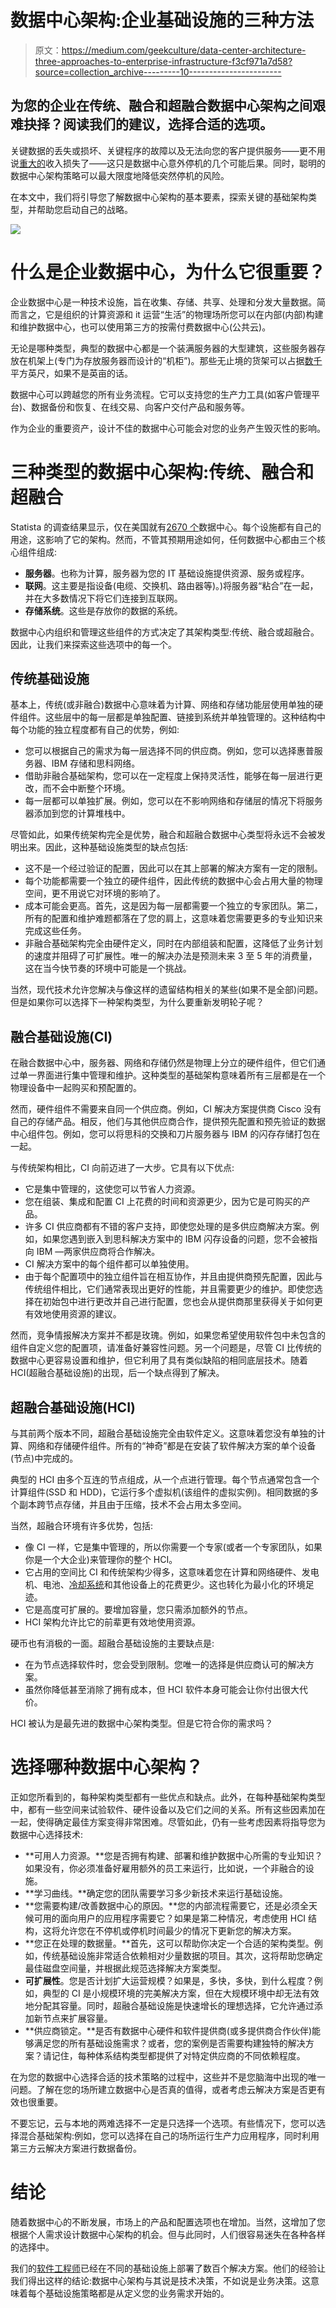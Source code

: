 # 数据中心架构:企业基础设施的三种方法

> 原文：<https://medium.com/geekculture/data-center-architecture-three-approaches-to-enterprise-infrastructure-f3cf971a7d58?source=collection_archive---------10----------------------->

## 为您的企业在传统、融合和超融合数据中心架构之间艰难抉择？阅读我们的建议，选择合适的选项。

关键数据的丢失或损坏、关键程序的故障以及无法向您的客户提供服务——更不用说[重大的](https://blogs.gartner.com/andrew-lerner/2014/07/16/the-cost-of-downtime/)收入损失了——这只是数据中心意外停机的几个可能后果。同时，聪明的数据中心架构策略可以最大限度地降低突然停机的风险。

在本文中，我们将引导您了解数据中心架构的基本要素，探索关键的基础架构类型，并帮助您启动自己的战略。

![](img/1ff1e6c1553e06d58afb444696e36aad.png)

# 什么是企业数据中心，为什么它很重要？

企业数据中心是一种技术设施，旨在收集、存储、共享、处理和分发大量数据。简而言之，它是组织的计算资源和 it 运营“生活”的物理场所您可以在内部(内部)构建和维护数据中心，也可以使用第三方的按需付费数据中心(公共云)。

无论是哪种类型，典型的数据中心都是一个装满服务器的大型建筑，这些服务器存放在机架上(专门为存放服务器而设计的“机柜”)。那些无止境的货架可以占据[数千](https://www.digitalrealty.com/data-centers/oakland)平方英尺，如果不是英亩的话。

数据中心可以跨越您的所有业务流程。它可以支持您的生产力工具(如客户管理平台)、数据备份和恢复、在线交易、向客户交付产品和服务等。

作为企业的重要资产，设计不佳的数据中心可能会对您的业务产生毁灭性的影响。

# 三种类型的数据中心架构:传统、融合和超融合

Statista 的调查结果显示，仅在美国就有[2670 个](https://www.statista.com/statistics/1228433/data-centers-worldwide-by-country/)数据中心。每个设施都有自己的用途，这影响了它的架构。然而，不管其预期用途如何，任何数据中心都由三个核心组件组成:

*   **服务器**。也称为计算，服务器为您的 IT 基础设施提供资源、服务或程序。
*   **联网**。这主要是指设备(电缆、交换机、路由器等)。)将服务器“粘合”在一起，并在大多数情况下将它们连接到互联网。
*   **存储系统**。这些是存放你的数据的系统。

数据中心内组织和管理这些组件的方式决定了其架构类型:传统、融合或超融合。因此，让我们来探索这些选项中的每一个。

## 传统基础设施

基本上，传统(或非融合)数据中心意味着为计算、网络和存储功能层使用单独的硬件组件。这些层中的每一层都是单独配置、链接到系统并单独管理的。这种结构中每个功能的独立程度都有自己的优势，例如:

*   您可以根据自己的需求为每一层选择不同的供应商。例如，您可以选择惠普服务器、IBM 存储和思科网络。
*   借助非融合基础架构，您可以在一定程度上保持灵活性，能够在每一层进行更改，而不会中断整个环境。
*   每一层都可以单独扩展。例如，您可以在不影响网络和存储层的情况下将服务器添加到您的计算堆栈中。

尽管如此，如果传统架构完全是优势，融合和超融合数据中心类型将永远不会被发明出来。因此，这种基础设施类型的缺点包括:

*   这不是一个经过验证的配置，因此可以在其上部署的解决方案有一定的限制。
*   每个功能都需要一个独立的硬件组件，因此传统的数据中心会占用大量的物理空间，更不用说它对环境的影响了。
*   成本可能会更高。首先，这是因为每一层都需要一个独立的专家团队。第二，所有的配置和维护难题都落在了您的肩上，这意味着您需要更多的专业知识来完成这些任务。
*   非融合基础架构完全由硬件定义，同时在内部组装和配置，这降低了业务计划的速度并阻碍了可扩展性。唯一的解决办法是预测未来 3 至 5 年的消费量，这在当今快节奏的环境中可能是一个挑战。

当然，现代技术允许您解决与像这样的遗留结构相关的某些(如果不是全部)问题。但是如果你可以选择下一种架构类型，为什么要重新发明轮子呢？

## 融合基础设施(CI)

在融合数据中心中，服务器、网络和存储仍然是物理上分立的硬件组件，但它们通过单一界面进行集中管理和维护。这种类型的基础架构意味着所有三层都是在一个物理设备中一起购买和预配置的。

然而，硬件组件不需要来自同一个供应商。例如，CI 解决方案提供商 Cisco 没有自己的存储产品。相反，他们与其他供应商合作，提供预先配置和预先验证的数据中心组件包。例如，您可以将思科的交换和刀片服务器与 IBM 的闪存存储打包在一起。

与传统架构相比，CI 向前迈进了一大步。它具有以下优点:

*   它是集中管理的，这使您可以节省人力资源。
*   您在组装、集成和配置 CI 上花费的时间和资源更少，因为它是可购买的产品。
*   许多 CI 供应商都有不错的客户支持，即使您处理的是多供应商解决方案。例如，如果您遇到嵌入到思科解决方案中的 IBM 闪存设备的问题，您不会被指向 IBM —两家供应商将合作解决。
*   CI 解决方案中的每个组件都可以单独使用。
*   由于每个配置项中的独立组件旨在相互协作，并且由提供商预先配置，因此与传统组件相比，它们通常表现出更好的性能，并且需要更少的维护。即使您选择在初始包中进行更改并自己进行配置，您也会从提供商那里获得关于如何更有效地使用资源的建议。

然而，竞争情报解决方案并不都是玫瑰。例如，如果您希望使用软件包中未包含的组件自定义您的配置项，请准备好兼容性问题。另一个问题是，尽管 CI 比传统的数据中心更容易设置和维护，但它利用了具有类似缺陷的相同底层技术。随着 HCI(超融合基础设施)的出现，后一个缺点得到了解决。

## 超融合基础设施(HCI)

与其前两个版本不同，超融合基础设施完全由软件定义。这意味着您没有单独的计算、网络和存储硬件组件。所有的“神奇”都是在安装了软件解决方案的单个设备(节点)中完成的。

典型的 HCI 由多个互连的节点组成，从一个点进行管理。每个节点通常包含一个计算组件(SSD 和 HDD)，它运行多个虚拟机(该组件的虚拟实例)。相同数据的多个副本跨节点存储，并且由于压缩，技术不会占用太多空间。

当然，超融合环境有许多优势，包括:

*   像 CI 一样，它是集中管理的，所以你需要一个专家(或者一个专家团队，如果你是一个大企业)来管理你的整个 HCI。
*   它占用的空间比 CI 和传统架构少得多，这意味着您在计算和网络硬件、发电机、电池、[冷却系统](https://quantumobile.com/case-studies/data-center-cooling-system/)和其他设备上的花费更少。这也转化为最小化的环境足迹。
*   它是高度可扩展的。要增加容量，您只需添加额外的节点。
*   HCI 架构允许比它的前辈更有效地使用资源。

硬币也有消极的一面。超融合基础设施的主要缺点是:

*   在为节点选择软件时，您会受到限制。您唯一的选择是供应商认可的解决方案。
*   虽然你降低甚至消除了拥有成本，但 HCI 软件本身可能会让你付出很大代价。

HCI 被认为是最先进的数据中心架构类型。但是它符合你的需求吗？

# 选择哪种数据中心架构？

正如您所看到的，每种架构类型都有一些优点和缺点。此外，在每种基础架构类型中，都有一些空间来试验软件、硬件设备以及它们之间的关系。所有这些因素加在一起，使得确定最佳方案变得非常困难。尽管如此，仍有一些考虑因素将指导您为数据中心选择技术:

*   **可用人力资源。**您是否拥有构建、部署和维护数据中心所需的专业知识？如果没有，你必须准备好雇用额外的员工来运行，比如说，一个非融合的设施。
*   **学习曲线。**确定您的团队需要学习多少新技术来运行基础设施。
*   **您需要构建/改善数据中心的原因。**您的内部流程需要它，还是必须全天候可用的面向用户的应用程序需要它？如果是第二种情况，考虑使用 HCI 结构，这将允许您在不停机或停机时间最少的情况下更新您的解决方案。
*   **您正在处理的数据量。**首先，这可以帮助你决定一个合适的架构类型。例如，传统基础设施非常适合依赖相对少量数据的项目。其次，这将帮助您确定最佳磁盘空间量，并根据此规范选择解决方案类型。
*   **可扩展性**。您是否计划扩大运营规模？如果是，多快，多快，到什么程度？例如，典型的 CI 是小规模环境的完美解决方案，但在大规模环境中却无法有效地分配其容量。同时，超融合基础设施是快速增长的理想选择，它允许通过添加新节点来扩展容量。
*   **供应商锁定。**是否有数据中心硬件和软件提供商(或多提供商合作伙伴)能够满足您的所有基础设施需求？或者，您的案例是否需要构建独特的解决方案？请记住，每种体系结构类型都提供了对特定供应商的不同依赖程度。

在为您的数据中心选择合适的技术策略的过程中，这些并不是您脑海中出现的唯一问题。了解在您的场所建立数据中心是否真的值得，或者考虑云解决方案是否更有效也很重要。

不要忘记，云与本地的两难选择不一定是只选择一个选项。有些情况下，您可以选择混合基础架构:例如，您可以选择在自己的场所运行生产力应用程序，同时利用第三方云解决方案进行数据备份。

# 结论

随着数据中心的不断发展，市场上的产品和配置选项也在增加。当然，这增加了您根据个人需求设计数据中心架构的机会。但与此同时，人们很容易迷失在各种各样的选择中。

我们的[软件工程师](https://quantumobile.com/expertise/software-engineering/)已经在不同的基础设施上部署了数百个解决方案。他们的经验让我们得出这样的结论:数据中心架构与其说是技术决策，不如说是业务决策。这意味着每个基础设施策略都是从定义您的业务需求开始的。